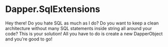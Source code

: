 # Dapper.SqlExtensions
Hey there! Do you hate SQL as much as I do? Do you want to keep a clean architecture without many SQL statements inside string all around your code? This is your solution!
All you have to do is create a new DapperObject<T> and you're good to go!
